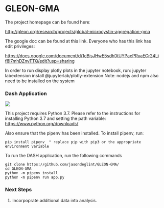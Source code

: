 # GLEON-GMA

The project homepage can be found here:

http://gleon.org/research/projects/global-microcystin-aggregation-gma


The google doc can be found at this link. Everyone who has this link has edit privileges:

https://docs.google.com/document/d/1cBisJHwE5sdh0tUYPaePRuaECr24Lif8l7mhDZnvTTQ/edit?usp=sharing


In order to run display plotly plots in the jupyter notebook, run:
jupyter labextension install @jupyterlab/plotly-extension
Note: nodejs and npm also need to be installed on the system


### Dash Application

![](cap.gif)


This project requires Python 3.7. Please refer to the instructions for installing Python 3.7 and setting the path variable:
https://www.python.org/downloads/

Also ensure that the pipenv has been installed. To install pipenv, run:

```
pip install pipenv  " replace pip with pip3 or the appropriate environment variable
```

To run the DASH application, run the following commands
```
git clone https://github.com/jasondeglint/GLEON-GMA/
cd GLEON-GMA
python -m pipenv install
python -m pipenv run app.py
```

### Next Steps
1. Incorpoprate additional data into analysis.

